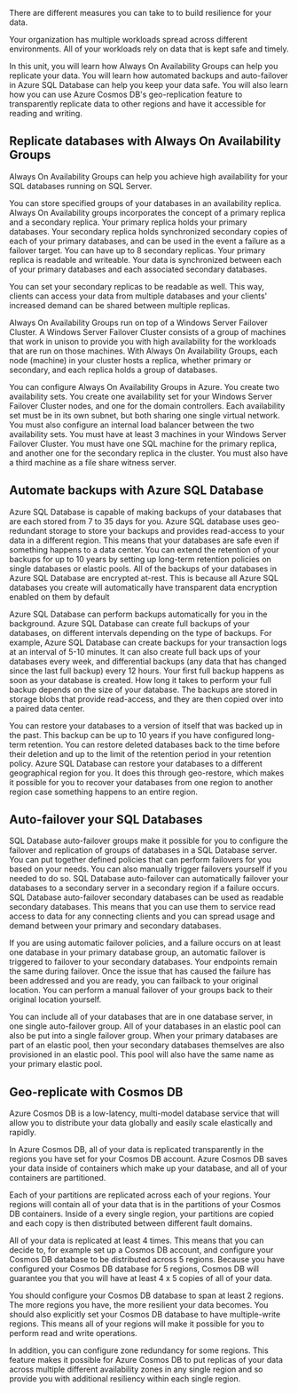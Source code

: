There are different measures you can take to to build resilience for your data.

Your organization has multiple workloads spread across different environments. All of your workloads rely on data that is kept safe and timely.

In this unit, you will learn how Always On Availability Groups can help you replicate your data. You will learn how automated backups and auto-failover in Azure SQL Database can help you keep your data safe. You will also learn how you can use Azure Cosmos DB's geo-replication feature to transparently replicate data to other regions and have it accessible for reading and writing.

## Replicate databases with Always On Availability Groups

Always On Availability Groups can help you achieve high availability for your SQL databases running on SQL Server.

You can store specified groups of your databases in an availability replica. Always On Availability groups incorporates the concept of a primary replica and a secondary replica. Your primary replica holds your primary databases. Your secondary replica holds synchronized secondary copies of each of your primary databases, and can be used in the event a failure as a failover target. You can have up to 8 secondary replicas. Your primary replica is readable and writeable. Your data is synchronized between each of your primary databases and each associated secondary databases.

You can set your secondary replicas to be readable as well. This way, clients can access your data from multiple databases and your clients' increased demand can be shared between multiple replicas.

Always On Availability Groups run on top of a Windows Server Failover Cluster. A Windows Server Failover Cluster consists of a group of machines that work in unison to provide you with high availability for the workloads that are run on those machines. With Always On Availability Groups, each node (machine) in your cluster hosts a replica, whether primary or secondary, and each replica holds a group of databases.

You can configure Always On Availability Groups in Azure. You create two availability sets. You create one availability set for your Windows Server Failover Cluster nodes, and one for the domain controllers. Each availability set must be in its own subnet, but both sharing one single virtual network. You must also configure an internal load balancer between the two availability sets. You must have at least 3 machines in your Windows Server Failover Cluster. You must have one SQL machine for the primary replica, and another one for the secondary replica in the cluster. You must also have a third machine as a file share witness server.

## Automate backups with Azure SQL Database

Azure SQL Database is capable of making backups of your databases that are each stored from 7 to 35 days for you. Azure SQL database uses geo-redundant storage to store your backups and provides read-access to your data in a different region. This means that your databases are safe even if something happens to a data center. You can extend the retention of your backups for up to 10 years by setting up long-term retention policies on single databases or elastic pools. All of the backups of your databases in Azure SQL Database are encrypted at-rest. This is because all Azure SQL databases you create will automatically have transparent data encryption enabled on them by default

Azure SQL Database can perform backups automatically for you in the background. Azure SQL Database can create full backups of your databases, on different intervals depending on the type of backups. For example, Azure SQL Database can create backups for your transaction logs at an interval of 5-10 minutes. It can also create full back ups of your databases every week, and differential backups (any data that has changed since the last full backup) every 12 hours. Your first full backup happens as soon as your database is created. How long it takes to perform your full backup depends on the size of your database. The backups are stored in storage blobs that provide read-access, and they are then copied over into a paired data center.

You can restore your databases to a version of itself that was backed up in the past. This backup can be up to 10 years if you have configured long-term retention. You can restore deleted databases back to the time before their deletion and up to the limit of the retention period in your retention policy. Azure SQL Database can restore your databases to a different geographical region for you. It does this through geo-restore, which makes it possible for you to recover your databases from one region to another region case something happens to an entire region.

## Auto-failover your SQL Databases

SQL Database auto-failover groups make it possible for you to configure the failover and replication of groups of databases in a SQL Database server. You can put together defined policies that can perform failovers for you based on your needs. You can also manually trigger failovers yourself if you needed to do so. SQL Database auto-failover can automatically failover your databases to a secondary server in a secondary region if a failure occurs. SQL Database auto-failover secondary databases can be used as readable secondary databases. This means that you can use them to service read access to data for any connecting clients and you can spread usage and demand between your primary and secondary databases.

If you are using automatic failover policies, and a failure occurs on at least one database in your primary database group, an automatic failover is triggered to failover to your secondary databases. Your endpoints remain the same during failover. Once the issue that has caused the failure has been addressed and you are ready, you can failback to your original location. You can perform a manual failover of your groups back to their original location yourself.

You can include all of your databases that are in one database server, in one single auto-failover group. All of your databases in an elastic pool can also be put into a single failover group. When your primary databases are part of an elastic pool, then your secondary databases themselves are also provisioned in an elastic pool. This pool will also have the same name as your primary elastic pool.

## Geo-replicate with Cosmos DB

Azure Cosmos DB is a low-latency, multi-model database service that will allow you to distribute your data globally and easily scale elastically and rapidly.

In Azure Cosmos DB, all of your data is replicated transparently in the regions you have set for your Cosmos DB account. Azure Cosmos DB saves your data inside of containers which make up your database, and all of your containers are partitioned.

Each of your partitions are replicated across each of your regions. Your regions will contain all of your data that is in the partitions of your Cosmos DB containers. Inside of a every single region, your partitions are copied and each copy is then distributed between different fault domains.

All of your data is replicated at least 4 times. This means that you can decide to, for example set up a Cosmos DB account, and configure your Cosmos DB database to be distributed across 5 regions. Because you have configured your Cosmos DB database for 5 regions, Cosmos DB will guarantee you that you will have at least 4 x 5 copies of all of your data.

You should configure your Cosmos DB database to span at least 2 regions. The more regions you have, the more resilient your data becomes. You should also explicitly set your Cosmos DB database to have multiple-write regions. This means all of your regions will make it possible for you to perform read and write operations.

In addition, you can configure zone redundancy for some regions. This feature makes it possible for Azure Cosmos DB to put replicas of your data across multiple different availability zones in any single region and so provide you with additional resiliency within each single region.
